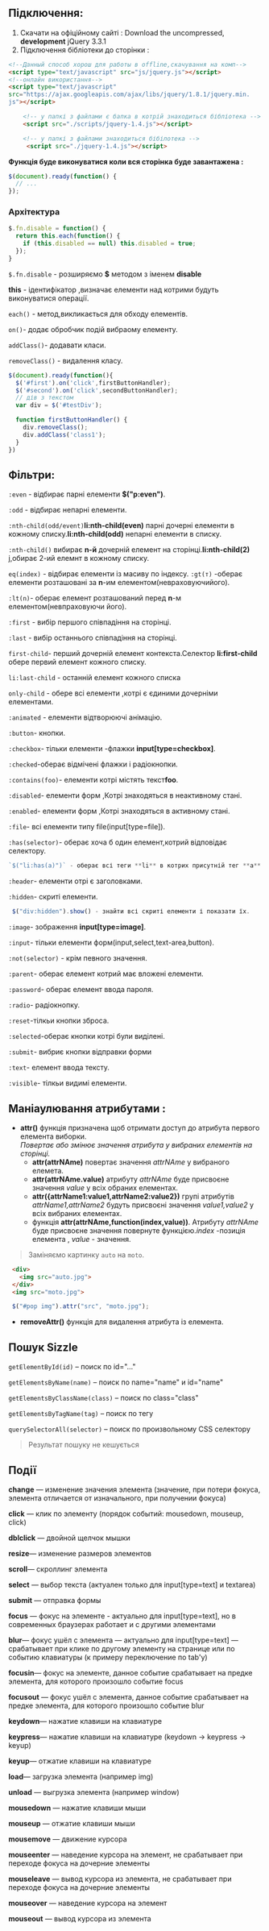 ## Підключення:
1. Скачати на офіційному сайті :
Download the uncompressed, **development** jQuery 3.3.1
2. Підключення бібліотеки до сторінки :
```html
<!--Данный способ хорош для работы в offline,скачування на комп-->
<script type="text/javascript" src="js/jquery.js"></script>
<!--онлайн використання-->
<script type="text/javascript"
src="https://ajax.googleapis.com/ajax/libs/jquery/1.8.1/jquery.min.
js"></script>
```
```html
    <!-- у папкі з файлами є бапка в котрій знаходиться бібліотека -->
    <script src="./scripts/jquery-1.4.js"></script>

    <!-- у папкі з файлами знаходиться бібілотека -->
     <script src="./jquery-1.4.js"></script>
```
**Функція буде виконуватися коли вся сторінка буде завантажена :**
```js
$(document).ready(function() {
  // ...
});
```

### Архітектура
```js
$.fn.disable = function() {
  return this.each(function() {
    if (this.disabled == null) this.disabled = true;
  });
}
```
`$.fn.disable` - розширяємо **$** методом з іменем **disable**

**this** - ідентифікатор ,визначає елементи над котрими будуть виконуватися операції.

`each()` - метод,викликається для обходу елементів.

 `on()`- додає обробчик подій  вибраому елементу.

  `addClass()`- додавати класи.

  `removeClass()` - видалення класу.
  ```js
  $(document).ready(function(){
    $('#first').on('click',firstButtonHandler);
    $('#second').on('click',secondButtonHandler);
    // дів з текстом
    var div = $('#testDiv');

    function firstButtonHandler() {
      div.removeClass();
      div.addClass('class1');
    }
  })
  ```
  ## Фільтри:
  `:even` - відбирає парні елементи **$("p:even")**.

`:odd` - відбирає непарні елементи.

`:nth-child(odd/event)`**li:nth-child(even)** парні дочерні елементи в кожному списку.**li:nth-child(odd)** непарні елементи в списку.

`:nth-child()` вибирає **n-й** дочерній елемент на сторінці.**li:nth-child(2)** j,обирає 2-ий елемнт в кожному списку.

`eq(index)` - відбирає елементи із масиву по індексу.
`:gt(т)` -оберає елементи розташовані за **n**-им елементом(невраховуючийого).

`:lt(n)`- оберає елемент розташований перед **n**-м елементом(невпраховуючи його).

`:first` - вибір першого співпадіння на сторінці.

`:last` - вибір останнього співпадіння на сторінці.

 `first-child`- перший дочерній елемент контекста.Селектор **li:first-child** обере первий елемент кожного списку.

 `li:last-child` - останній елемент кожного списка

`only-child` - обере всі елементи ,котрі є єдиними дочерніми елементами.

  `:animated` - елементи відтворюючі анімацію.

  `:button`- кнопки.

  `:checkbox`- тільки елементи -флажки **input[type=checkbox]**.

  `:checked`-оберає відмічені флажки і радіокнопки.

  `:contains(foo)`- елементи котрі містять текст**foo**.

  `:disabled`- елементи форм ,Котрі знаходяться в неактивному стані.

  `:enabled`-  елементи форм ,Котрі знаходяться в активному стані.

  `:file`- всі елементи типу file(input[type=file]).

  `:has(selector)`- оберає хоча б один елемент,котрий відповідає селектору.
  ```javascript
  `$("li:has(a)")` - оберає всі теги **li** в котрих присутній тег **а**.
  ```
  `:header`- елементи отрі є заголовками.

  `:hidden`- скриті елементи.

  ```javascript
   $("div:hidden").show() - знайти всі скриті елементи і показати їх.
  ```

  `:image`- зображення **input[type=image]**.

  `:input`- тільки елементи форм(input,select,text-area,button).

  `:not(selector)` - крім певного значення.

  `:parent`- оберає елемент котрий має вложені елементи.

  `:password`- оберає елемент ввода пароля.

  `:radio`- радіокнопку.

  `:reset`-тілкьи кнопки зброса.

  `:selected`-оберає кнопки <otion> котрі були виділені.

  `:submit`- вибриє кнопки відправки форми

  `:text`- елемент ввода тексту.

  `:visible`- тілкьи видимі елементи.

 ## Маніаулювання атрибутами :
 * **attr()** функція призначена щоб отримати доступ до атрибута первого елемента виборки.                             
 *Повертає або змінює значення атрибута у вибраних елементів на сторінці.*
   *  **attr(attrNAme)** повертає значення *attrNAme* у вибраного елемета.
   * **attr(attrNAme.value)** атрибуту *attrNAme*  буде присвоєне значення *value* у всіх обраних елементах.
   * **attr({attrName1:value1,attrName2:value2})** групі атрибутів *attrName1,attrName2* будуть присвоєні значення *value1,value2* у всіх вибраних елементах.
   * функція **attr(attrNAme,function(index,value))**.
   Атрибуту *attrNAme* буде присвоєне значення повернуте функцією.*index* -позиція елемента , *value* - значення.

  >Заміняємо картинку `auto` на `moto`.
   ```html
    <div>
      <img src="auto.jpg">
    </div>
    <img src="moto.jpg">
   ```
   ```javascript
    $("#pop img").attr("src", "moto.jpg");
   ```

 * **removeAttr()** функція для видалення атрибута із елемента.

## Пошук Sizzle
`getElementById(id)` – поиск по id="…"

`getElementsByName(name)` – поиск по name="name" и id="name"

`getElementsByClassName(class)` – поиск по class="class"

`getElementsByTagName(tag)` – поиск по тегу

`querySelectorAll(selector)` – поиск по произвольному CSS селектору

>Результат пошуку не кешується

## Події
**change** — изменение значения элемента (значение, при потери фокуса, элемента
отличается от изначального, при получении фокуса)

**click** — клик по элементу (порядок событий: mousedown, mouseup, click)

**dblclick** — двойной щелчок мышки

**resize**— изменение размеров элементов

**scroll**— скроллинг элемента

**select** — выбор текста (актуален только для input[type=text] и textarea)

**submit** — отправка формы

**focus** — фокус на элементе - актуально для input[type=text], но в современных
браузерах работает и с другими элементами

**blur**— фокус ушёл с элемента — актуально для input[type=text] — срабатывает
при клике по другому элементу на странице или по событию клавиатуры (к примеру
переключение по tab'у)

**focusin**— фокус на элементе, данное событие срабатывает на предке элемента,
для которого произошло событие focus

**focusout** — фокус ушёл с элемента, данное событие срабатывает на предке
элемента, для которого произошло событие blur

**keydown**— нажатие клавиши на клавиатуре

**keypress**— нажатие клавиши на клавиатуре (keydown → keypress → keyup)

**keyup**— отжатие клавиши на клавиатуре

**load**— загрузка элемента (например img)

**unload** — выгрузка элемента (например window)

**mousedown** — нажатие клавиши мыши


**mouseup** — отжатие клавиши мыши

**mousemove** — движение курсора

**mouseenter** — наведение курсора на элемент, не срабатывает при переходе фокуса
на дочерние элементы

**mouseleave** — вывод курсора из элемента, не срабатывает при переходе фокуса на
дочерние элементы

**mouseover** — наведение курсора на элемент

**mouseout** — вывод курсора из элемента

